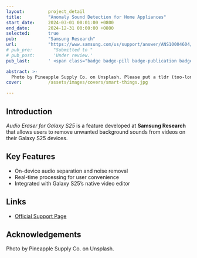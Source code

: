 ```yaml
---
layout:         project_detail
title:          "Anomaly Sound Detection for Home Appliances"
start_date:     2024-03-01 00:01:00 +0800
end_date:       2024-12-31 00:00:00 +0800
selected:       true
pub:            "Samsung Research"
url:            "https://www.samsung.com/us/support/answer/ANS10004604/"
# pub_pre:        "Submitted to "
# pub_post:       'Under review.'
pub_last:       ' <span class="badge badge-pill badge-publication badge-success">Commercialized</span>'

abstract: >-
  Photo by Pineapple Supply Co. on Unsplash. Please put a tldr (too-long-didnt-read, 1~2 sentences) of your publication here. It is not recommended to put the actual abstract here because it is usually too long to fit in. 123412341234
cover:          /assets/images/covers/smart-things.jpg

---
```


## Introduction

_Audio Eraser for Galaxy S25_ is a feature developed at **Samsung Research** that allows users to remove unwanted background sounds from videos on their Galaxy S25 devices.

## Key Features

- On-device audio separation and noise removal
- Real-time processing for user convenience
- Integrated with Galaxy S25’s native video editor

## Links

- [Official Support Page](https://www.samsung.com/us/support/answer/ANS10004604/)

## Acknowledgements

Photo by Pineapple Supply Co. on Unsplash.
